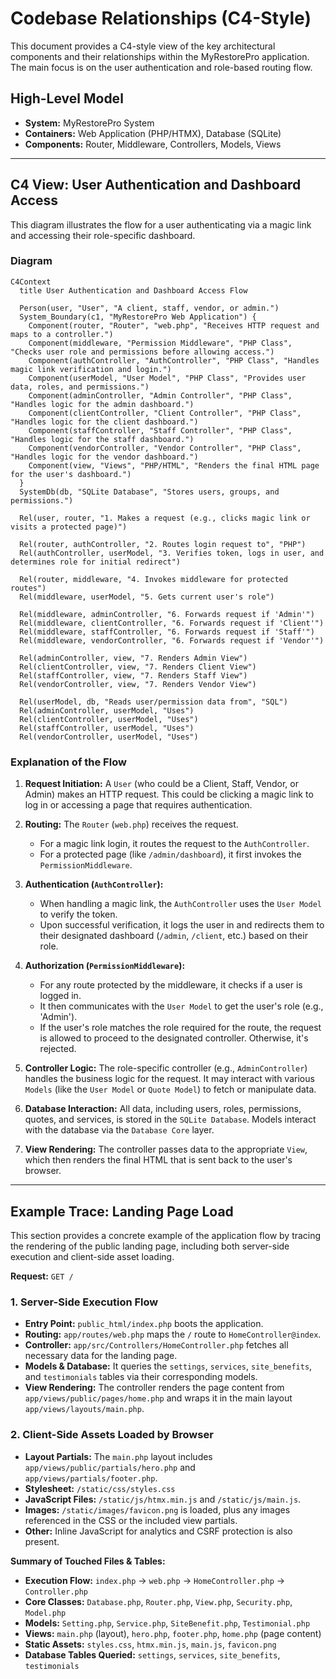 # Codebase Relationships (C4-Style)

This document provides a C4-style view of the key architectural components and their relationships within the MyRestorePro application. The main focus is on the user authentication and role-based routing flow.

## High-Level Model

-   **System:** MyRestorePro System
-   **Containers:** Web Application (PHP/HTMX), Database (SQLite)
-   **Components:** Router, Middleware, Controllers, Models, Views

---

## C4 View: User Authentication and Dashboard Access

This diagram illustrates the flow for a user authenticating via a magic link and accessing their role-specific dashboard.

### Diagram

```mermaid
C4Context
  title User Authentication and Dashboard Access Flow

  Person(user, "User", "A client, staff, vendor, or admin.")
  System_Boundary(c1, "MyRestorePro Web Application") {
    Component(router, "Router", "web.php", "Receives HTTP request and maps to a controller.")
    Component(middleware, "Permission Middleware", "PHP Class", "Checks user role and permissions before allowing access.")
    Component(authController, "AuthController", "PHP Class", "Handles magic link verification and login.")
    Component(userModel, "User Model", "PHP Class", "Provides user data, roles, and permissions.")
    Component(adminController, "Admin Controller", "PHP Class", "Handles logic for the admin dashboard.")
    Component(clientController, "Client Controller", "PHP Class", "Handles logic for the client dashboard.")
    Component(staffController, "Staff Controller", "PHP Class", "Handles logic for the staff dashboard.")
    Component(vendorController, "Vendor Controller", "PHP Class", "Handles logic for the vendor dashboard.")
    Component(view, "Views", "PHP/HTML", "Renders the final HTML page for the user's dashboard.")
  }
  SystemDb(db, "SQLite Database", "Stores users, groups, and permissions.")

  Rel(user, router, "1. Makes a request (e.g., clicks magic link or visits a protected page)")

  Rel(router, authController, "2. Routes login request to", "PHP")
  Rel(authController, userModel, "3. Verifies token, logs in user, and determines role for initial redirect")

  Rel(router, middleware, "4. Invokes middleware for protected routes")
  Rel(middleware, userModel, "5. Gets current user's role")

  Rel(middleware, adminController, "6. Forwards request if 'Admin'")
  Rel(middleware, clientController, "6. Forwards request if 'Client'")
  Rel(middleware, staffController, "6. Forwards request if 'Staff'")
  Rel(middleware, vendorController, "6. Forwards request if 'Vendor'")

  Rel(adminController, view, "7. Renders Admin View")
  Rel(clientController, view, "7. Renders Client View")
  Rel(staffController, view, "7. Renders Staff View")
  Rel(vendorController, view, "7. Renders Vendor View")

  Rel(userModel, db, "Reads user/permission data from", "SQL")
  Rel(adminController, userModel, "Uses")
  Rel(clientController, userModel, "Uses")
  Rel(staffController, userModel, "Uses")
  Rel(vendorController, userModel, "Uses")
```

### Explanation of the Flow

1.  **Request Initiation:** A `User` (who could be a Client, Staff, Vendor, or Admin) makes an HTTP request. This could be clicking a magic link to log in or accessing a page that requires authentication.

2.  **Routing:** The `Router` (`web.php`) receives the request.
    *   For a magic link login, it routes the request to the `AuthController`.
    *   For a protected page (like `/admin/dashboard`), it first invokes the `PermissionMiddleware`.

3.  **Authentication (`AuthController`):**
    *   When handling a magic link, the `AuthController` uses the `User Model` to verify the token.
    *   Upon successful verification, it logs the user in and redirects them to their designated dashboard (`/admin`, `/client`, etc.) based on their role.

4.  **Authorization (`PermissionMiddleware`):**
    *   For any route protected by the middleware, it checks if a user is logged in.
    *   It then communicates with the `User Model` to get the user's role (e.g., 'Admin').
    *   If the user's role matches the role required for the route, the request is allowed to proceed to the designated controller. Otherwise, it's rejected.

5.  **Controller Logic:** The role-specific controller (e.g., `AdminController`) handles the business logic for the request. It may interact with various `Models` (like the `User Model` or `Quote Model`) to fetch or manipulate data.

6.  **Database Interaction:** All data, including users, roles, permissions, quotes, and services, is stored in the `SQLite Database`. Models interact with the database via the `Database Core` layer.

7.  **View Rendering:** The controller passes data to the appropriate `View`, which then renders the final HTML that is sent back to the user's browser.

---

## Example Trace: Landing Page Load

This section provides a concrete example of the application flow by tracing the rendering of the public landing page, including both server-side execution and client-side asset loading.

**Request:** `GET /`

### 1. Server-Side Execution Flow

*   **Entry Point:** `public_html/index.php` boots the application.
*   **Routing:** `app/routes/web.php` maps the `/` route to `HomeController@index`.
*   **Controller:** `app/src/Controllers/HomeController.php` fetches all necessary data for the landing page.
*   **Models & Database:** It queries the `settings`, `services`, `site_benefits`, and `testimonials` tables via their corresponding models.
*   **View Rendering:** The controller renders the page content from `app/views/public/pages/home.php` and wraps it in the main layout `app/views/layouts/main.php`.

### 2. Client-Side Assets Loaded by Browser

*   **Layout Partials:** The `main.php` layout includes `app/views/public/partials/hero.php` and `app/views/partials/footer.php`.
*   **Stylesheet:** `/static/css/styles.css`
*   **JavaScript Files:** `/static/js/htmx.min.js` and `/static/js/main.js`.
*   **Images:** `/static/images/favicon.png` is loaded, plus any images referenced in the CSS or the included view partials.
*   **Other:** Inline JavaScript for analytics and CSRF protection is also present.

**Summary of Touched Files & Tables:**

*   **Execution Flow:** `index.php` → `web.php` → `HomeController.php` → `Controller.php`
*   **Core Classes:** `Database.php`, `Router.php`, `View.php`, `Security.php`, `Model.php`
*   **Models:** `Setting.php`, `Service.php`, `SiteBenefit.php`, `Testimonial.php`
*   **Views:** `main.php` (layout), `hero.php`, `footer.php`, `home.php` (page content)
*   **Static Assets:** `styles.css`, `htmx.min.js`, `main.js`, `favicon.png`
*   **Database Tables Queried:** `settings`, `services`, `site_benefits`, `testimonials`
